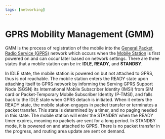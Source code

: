 ```yaml
---
tags: [networking]
---
```


# GPRS Mobility Management (GMM)

GMM is the process of registration of the mobile into the [General Packet Radio Service (GPRS)](202304111940.md)
network which occurs when the [Mobile Station](202305162139.md) is first powered
on and can occur later based on network settings. There are three states that a
mobile station can be in: **IDLE**, **READY**, and **STANDBY**.

In IDLE state, the mobile station is powered on but not attached to GPRS, thus
is not reachable. The mobile station enters the READY state upon attaching
itself to GPRS network by informing the Serving GPRS Support Node (SGSN) its
International Mobile Subscriber Identity (IMSI) from SIM card or
Packet-Temporary Mobile Subscriber Identity (P-TMSI), and falls back to the IDLE
state when GPRS detach is initiated. When it enters the READY state, the mobile
station engages in packet transfer or terminates a packet transfer. This state
is determined by a timer, and no paging needed in this state. The mobile station
will enter the STANDBY when the READY timer expires, meaning no packets are sent
for a long period. In STANDBY mode, it is powered on and attached to GPRS. There
is no packet transfer in the progress, and routing area update are sent on
demand.
